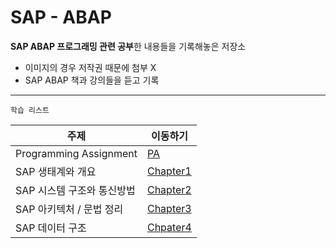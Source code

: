 # SAP - ABAP
**SAP ABAP 프로그래밍 관련 공부**한 내용들을 기록해놓은 저장소   

- 이미지의 경우 저작권 때문에 첨부 X
- SAP ABAP 책과 강의들을 듣고 기록

---

`학습 리스트`  

|주제|이동하기|
|----|----|
|Programming Assignment|[PA](https://github.com/ssook1222/SAP-ABAP/tree/master/PA)|
|SAP 생태계와 개요|[Chapter1](https://github.com/ssook1222/SAP-ABAP/tree/master/Chapter1)|
|SAP 시스템 구조와 통신방법|[Chapter2](https://github.com/ssook1222/SAP-ABAP/tree/master/Chapter2)|
|SAP 아키텍처 / 문법 정리|[Chapter3](https://github.com/ssook1222/SAP-ABAP/tree/master/Chapter3)|
|SAP 데이터 구조|[Chpater4](https://github.com/ssook1222/SAP-ABAP/tree/master/Chapter4)|
